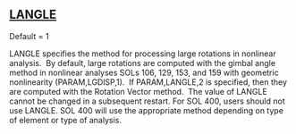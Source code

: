 ## [LANGLE](https://help.hexagonmi.com/bundle/MSC_Nastran_2022.4/page/Nastran_Combined_Book/qrg/parameters/TOC.LANGLE.xhtml)

Default = 1

LANGLE specifies the method for processing large rotations in nonlinear analysis.  By default, large rotations are computed with the gimbal angle method in nonlinear analyses SOLs 106, 129, 153, and 159 with geometric nonlinearity (PARAM,LGDlSP,1).  If PARAM,LANGLE,2 is specified, then they are computed with the Rotation Vector method.  The value of LANGLE cannot be changed in a subsequent restart. For SOL 400, users should not use LANGLE. SOL 400 will use the appropriate method depending on type of element or type of analysis.

